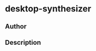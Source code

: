 # desktop-synthesizer

## Author

<!-- Insert Your Name Here -->

## Description

<!-- Describe your example here -->
